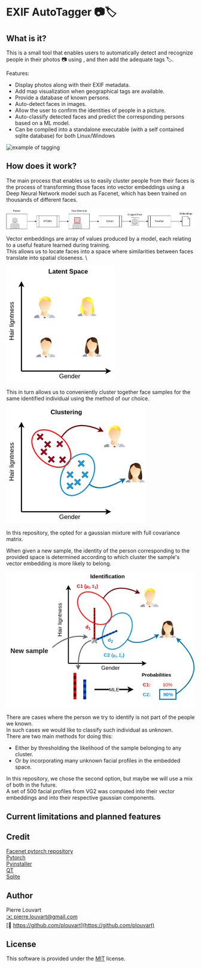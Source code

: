 # EXIF AutoTagger 📷🏷️

## What is it?

This is a small tool that enables users to automatically detect and recognize people in their photos 📷 using , and then add the adequate tags 🏷️.

Features:

- Display photos along with their EXIF metadata.
- Add map visualization when geographical tags are available.
- Provide a database of known persons.
- Auto-detect faces in images.
- Allow the user to confirm the identities of people in a picture.
- Auto-classify detected faces and predict the corresponding persons based on a ML model.
- Can be compiled into a standalone executable (with a self contained sqlite database) for both Linux/Windows

![example of tagging](doc/face_recognition.gif)


## How does it work?

The main process that enables us to easily cluster people from their faces is the process of transforming those faces into vector embeddings using a Deep Neural Network model such as Facenet, which has been trained on thousands of different faces.

![embedding vector transformation](doc/flowchart.drawio.png)

Vector embeddings are array of values produced by a model, each relating to a useful feature learned during training. \
This allows us to locate faces into a space where similarities between faces translate into spatial closeness. \

![Example of embedding space](doc/embeddings_space.drawio.png)

This in turn allows us to conveniently cluster together face samples for the same identified individual using the method of our choice.

![Example of embedding space](doc/embeddings_clustering.drawio.png)

In this repository, the opted for a gaussian mixture with full covariance matrix.

When given a new sample, the identity of the person corresponding to the provided space is determined according to which cluster the sample's vector embedding is more likely to belong.

![Example of embedding space](doc/embeddings_identification.drawio.png)

There are cases where the person we try to identify is not part of the people we known. \
In such cases we would like to classify such individual as unknown. \
There are two main methods for doing this:

- Either by thresholding the likelihood of the sample belonging to any cluster.
- Or by incorporating many unknown facial profiles in the embedded space.

In this repository, we chose the second option, but maybe we will use a mix of both in the future. \
A set of 500 facial profiles from VG2 was computed into their vector embeddings and into their respective gaussian components.  


## Current limitations and planned features

## Credit

[Facenet pytorch repository](https://github.com/timesler/facenet-pytorch) \
[Pytorch](https://github.com/pytorch/pytorch) \
[Pyinstaller](https://github.com/pyinstaller/pyinstaller) \
[QT](https://github.com/qt) \
[Sqlite](https://sqlite.org/index.html)

## Author

Pierre Louvart \
[✉️ pierre.louvart@gmail.com](pierre.louvart@gmail.com) \
[🐙 https://github.com/plouvart](https://github.com/plouvart)

## License

This software is provided under the [MIT](https://opensource.org/license/mit/) license.